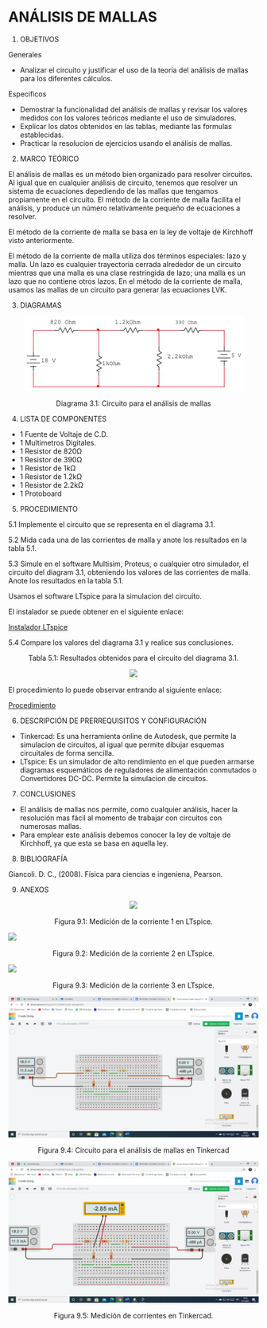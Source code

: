 # ANÁLISIS DE MALLAS

1. OBJETIVOS

Generales

* Analizar el circuito  y justificar el uso de la teoría del análisis de mallas para los diferentes cálculos. 

Especificos

* Demostrar la funcionalidad del análisis de mallas y revisar los valores medidos con los valores teóricos mediante el uso de simuladores. 
* Explicar los datos obtenidos en las tablas, mediante las formulas establecidas.
* Practicar la resolucion de ejercicios usando el análisis de mallas.

2. MARCO TEÓRICO 

El análisis de mallas es un método bien organizado para resolver circuitos. Al igual que en cualquier análisis de circuito, tenemos que resolver un sistema de ecuaciones depediendo de las mallas que tengamos propiamente en el circuito. El método de la corriente de malla facilita el análisis, y produce un número relativamente pequeño de ecuaciones a resolver. 

El método de la corriente de malla se basa en la ley de voltaje de Kirchhoff visto anteriormente. 

El método de la corriente de malla utiliza dos términos especiales: lazo y malla. Un lazo es cualquier trayectoria cerrada alrededor de un circuito mientras que una malla es una clase restringida de lazo; una malla es un lazo que no contiene otros lazos. En el método de la corriente de malla, usamos las mallas de un circuito para generar las ecuaciones LVK.

3. DIAGRAMAS

<p align="center">
  <img src="https://github.com/Dillanj2/Informe2/blob/main/Im%C3%A1genes/Circuito%20para%20el%20an%C3%A1lisis%20de%20mallas.png">
</p>
<p align="center">
  Diagrama 3.1: Circuito para el análisis de mallas
</p>

4. LISTA DE COMPONENTES

* 1 Fuente de Voltaje de C.D.
* 1 Multimetros Digitales.
* 1 Resistor de 820Ω
* 1 Resistor de 390Ω
* 1 Resistor de 1kΩ
* 1 Resistor de 1.2kΩ
* 1 Resistor de 2.2kΩ
* 1 Protoboard

5. PROCEDIMIENTO

5.1 Implemente el circuito que se representa en el diagrama 3.1.

5.2 Mida cada una de las corrientes de malla y anote los resultados en la tabla 5.1.

5.3 Simule en el software Multisim, Proteus, o cualquier otro simulador, el circuito del diagram 3.1, obteniendo los valores de las corrientes de malla. Anote los resultados en la tabla 5.1.

Usamos el software LTspice para la simulacion del circuito.

El instalador se puede obtener en el siguiente enlace:

<p><a href="https://github.com/Dillanj2/Informe2/blob/main/Instaladores/LTspice">Instalador LTspice</a>

5.4 Compare los valores del diagrama 3.1 y realice sus conclusiones.

<p align="center">
  Tabla 5.1: Resultados obtenidos para el circuito del diagrama 3.1.
</p>
<p align="center">
  <img src="https://github.com/Dillanj2/Informe2/blob/main/Im%C3%A1genes/Resultados%20obtenidos%20para%20el%20circuito%20del%20diagrama%203.1.png">
</p>

El procedimiento lo puede observar entrando al siguiente enlace:

<p><a href="https://github.com/Dillanj2/Informe2/blob/main/C%C3%B3digo%20Fuente/Procedimiento_de_Laboratorio_2.pdf">Procedimiento</a>

6. DESCRIPCIÓN DE PRERREQUISITOS Y CONFIGURACIÓN

* Tinkercad: Es una herramienta online de Autodesk, que permite la simulacion de circuitos, al igual que permite dibujar esquemas circuitales de forma sencilla.
* LTspice: Es un simulador de alto rendimiento en el que pueden armarse diagramas esquemáticos de reguladores de alimentación conmutados o Convertidores DC-DC. Permite la simulacion de circuitos.

7. CONCLUSIONES

* El análisis de mallas nos permite, como cualquier análisis, hacer la resolución mas fácil al momento de trabajar con circuitos con numerosas mallas.
* Para emplear este análisis debemos conocer la ley de voltaje de Kirchhoff, ya que esta se basa en aquella ley. 
8. BIBLIOGRAFÍA

Giancoli. D. C., (2008). Física  para  ciencias  e  ingenierıa, Pearson. 

9. ANEXOS

<p align="center">
  <img src="https://github.com/Dillanj2/Informe2/blob/main/Im%C3%A1genes/Corriente%201.jpeg">
</p>
<p align="center">
  Figura 9.1: Medición de la corriente 1 en LTspice.
</p

<p align="center">
  <img src="https://github.com/Dillanj2/Informe2/blob/main/Im%C3%A1genes/Corriente%202.jpeg">
</p>
<p align="center">
  Figura 9.2: Medición de la corriente 2 en LTspice.
</p

<p align="center">
  <img src="https://github.com/Dillanj2/Informe2/blob/main/Im%C3%A1genes/Corriente%203.jpeg">
</p>
<p align="center">
  Figura 9.3: Medición de la corriente 3 en LTspice.
</p
  
<p align="center">
  <img src="https://github.com/Dillanj2/Informe2/blob/main/Im%C3%A1genes/Circuito%20para%20el%20an%C3%A1lisis%20de%20mallas%20Tinkercad.png">
</p>
<p align="center">
  Figura 9.4: Circuito para el análisis de mallas en Tinkercad
</p

<p align="center">
  <img src="https://github.com/Dillanj2/Informe2/blob/main/Im%C3%A1genes/Circuito%20para%20el%20an%C3%A1lisis%20de%20mallas%20medici%C3%B3n.png">
</p>
<p align="center">
  Figura 9.5: Medición de corrientes en Tinkercad.
</p
